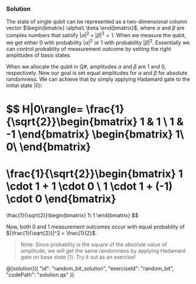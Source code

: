 ### Solution

The state of single qubit can be represented as a two-dimensional column vector $\begin{bmatrix} \alpha\\ \beta \end{bmatrix}$, where $\alpha$ and $\beta$ are complex numbers that satisfy $|\alpha|^2 + |\beta|^2 = 1$. When we measure the qubit, we get either 0 with probability $|\alpha|^2$ or 1 with probability $|\beta|^2$. Essentially we can control probablity of measurement outcome by setting the right amplitudes of basis states. 

When we allocate the qubit in Q#, amplitudes $\alpha$ and $\beta$ are 1 and 0, respectively. Now our goal is set equal amplitudes for $\alpha$ and $\beta$ for absolute randomness. We can achieve that by simply applying Hadamard gate to the initial state $|0\rangle$:

$$
H|0\rangle=
\frac{1}{\sqrt{2}}\begin{bmatrix}
   1 & 1 \\
   1 & -1
  \end{bmatrix}
 \begin{bmatrix}
   1\\
   0\\
  \end{bmatrix}
=
\frac{1}{\sqrt{2}}\begin{bmatrix}
   1 \cdot 1 + 1 \cdot 0 \\
   1 \cdot 1 + (-1) \cdot 0
  \end{bmatrix}
=
  \frac{1}{\sqrt{2}}\begin{bmatrix}
   1\\
   1
  \end{bmatrix}
$$

Now, both 0 and 1 measurement outcomes occur with equal probablity of $|\frac{1}{\sqrt{2}}|^2 = \frac{1}{2}$.

> Note: Since probablity is the square of the absolute value of amplitude, we will get the same randomness by applying Hadamard gate on base state $|1\rangle$. Try it out as an exercise!

@[solution]({
"id": "random_bit_solution",
"exerciseId": "random_bit",
"codePath": "solution.qs"
})
